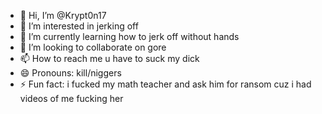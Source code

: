 - 👋 Hi, I’m @Krypt0n17
- 👀 I’m interested in jerking off
- 🌱 I’m currently learning how to jerk off without hands
- 💞️ I’m looking to collaborate on gore
- 📫 How to reach me u have to suck my dick
- 😄 Pronouns: kill/niggers
- ⚡ Fun fact: i fucked my math teacher and ask him for ransom cuz i had videos of me fucking her

<!---
Krypt0n17/Krypt0n17 is a ✨ special ✨ repository because its `README.md` (this file) appears on your GitHub profile.
You can click the Preview link to take a look at your changes.
--->
